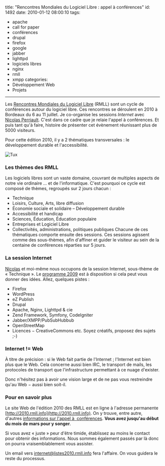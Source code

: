 title: "Rencontres Mondiales du Logiciel Libre : appel à conférences"
id: 1492
date: 2010-01-12 08:00:10
tags:
- apache
- call for paper
- conférences
- drupal
- firefox
- google
- jabber
- lighttpd
- logiciels libres
- nginx
- rmll
- xmpp
categories:
- Développement Web
- Projets
---

Les [Rencontres Mondiales du Logiciel Libre](http://rmll.info/) (RMLL) sont un cycle de conférences autour du logiciel libre. Ces rencontres se déroulent en 2010 à Bordeaux du 6 au 11 juillet. Je co-organise les sessions _Internet_ avec [Nicolas Perriault](http://prendreuncafe.com/). C'est dans ce cadre que je relaie l'appel à conférences. Et puis tant qu'à faire, histoire de présenter cet évènement réunissant plus de 5000 visiteurs.

Pour cette édition 2010, il y a 2 thématiques transversales : le développement durable et l'accessibilité.

![Tux](https://oncletom.io/images/2010/01/1264010146_tux.png "Tux")

<!--more-->

### Les thèmes des RMLL

Les logiciels libres sont un vaste domaine, couvrant de multiples aspects de notre vie ordinaire ... et de l'informatique. C'est pourquoi ce cycle est composé de thèmes, regroupés sur 2 jours chacun :

*   Technique
*   Loisirs, Culture, Arts, libre diffusion
*   Économie sociale et solidaire – Développement durable
*   Accessibilité et handicap
*   Sciences, Éducation, Éducation populaire
*   Entreprises et Logiciel Libre
*   Collectivités, administrations, politiques publiques
Chacune de ces thématiques comporte ensuite des sessions. Ces sessions agissent comme des sous-thèmes, afin d'affiner et guider le visiteur au sein de la centaine de conférences réparties sur 5 jours.

### La session Internet

[Nicolas](http://prendreuncafe.com/) et moi-même nous occupons de la session Internet, sous-thème de « Technique ». Le [programme 2009](http://2009.rmll.info/-Internet-et-communication-.html) est à disposition si cela peut vous donner des idées.
Allez, quelques pistes :

*   Firefox
*   WordPress
*   eZ Publish
*   Drupal
*   Apache, Nginx, Lighttpd & cie
*   Zend Framework, Symfony, CodeIgniter
*   Jabber/XMPP/PubSubHubbub
*   OpenStreetMap
*   Licences − CreativeCommons etc.
Soyez créatifs, proposez des sujets ;-)

### Internet != Web

À titre de précision : si le Web fait partie de l'Internet ; l'Internet est bien plus que le Web. Cela concerne aussi bien IRC, le transport de mails, les protocoles de transport que l'infrastructure permettant à ce nuage d'exister.

Donc n'hésitez pas à avoir une vision large et de ne pas vous restreindre qu'au Web − aussi bien soit-il.

### Pour en savoir plus

Le site Web de l'édition 2010 des RMLL est en ligne à l'adresse permanente [http://2010.rmll.info](http://2010.rmll.info). On y trouve, entre autre, d'autres [informations sur l'appel à  conférences](http://2010.rmll.info/Appel-a-conferences.html).
**Vous avez jusqu'au début du mois de mars pour y songer**.

Si vous avez « juste » peur d'être timide, établissez au moins le contact pour obtenir des informations.
Nous sommes également passés par là donc on pourra vraisemblablement vous assister.

Un email vers <span class="gI">[internet@listes2010.rmll.info](mailto:internet@listes2010.rmll.info) fera l'affaire. On vous guidera le reste du processus.</span>
<div id="_mcePaste" style="overflow: hidden; position: absolute; left: -10000px; top: 0px; width: 1px; height: 1px;">http://2010.rmll.info/Appel-a-conferences.html</div>